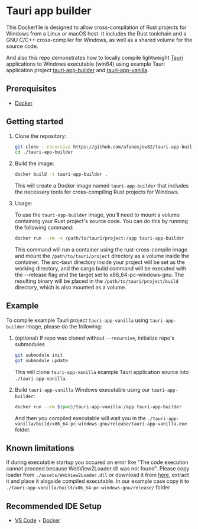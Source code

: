 # Tauri app builder

This Dockerfile is designed to allow cross-compilation of Rust projects for Windows from a Linux or macOS host. It includes the Rust toolchain and a GNU C/C++ cross-compiler for Windows, as well as a shared volume for the source code.

And also this repo demonstrates how to locally compile lightweight [Tauri](https://github.com/tauri-apps/tauri) applications to Windows executable (win64) using example Tauri application project [tauri-app-builder](https://github.com/afanasjev82/tauri-app-builder) and [tauri-app-vanilla](https://github.com/afanasjev82/tauri-app-vanilla).

## Prerequisites

- [Docker](https://docs.docker.com/get-docker/)

## Getting started

1. Clone the repository:

    ```bash
    git clone --recursive https://github.com/afanasjev82/tauri-app-builder.git
    cd ./tauri-app-builder
    ```

2. Build the image:

   ```bash
   docker build -t tauri-app-builder .
   ```

   This will create a Docker image named `tauri-app-builder` that includes the necessary tools for cross-compiling Rust projects for Windows.

3. Usage:

   To use the `tauri-app-builder` image, you'll need to mount a volume containing your Rust project's source code. You can do this by running the following command:

   ```bash
   docker run --rm -v /path/to/tauri/project:/app tauri-app-builder
   ```

   This command will run a container using the rust-cross-compile image and mount the `/path/to/tauri/project` directory as a volume inside the container. The src-tauri directory inside your project will be set as the working directory, and the cargo build command will be executed with the --release flag and the target set to x86_64-pc-windows-gnu. The resulting binary will be placed in the `/path/to/tauri/project/build` directory, which is also mounted as a volume.

## Example

To compile example Tauri project `tauri-app-vanilla` using `tauri-app-builder` image, please do the following:

1. (optional) If repo was cloned without `--recursive`, initialize repo's submodules

   ```bash
   git submodule init
   git submodule update
   ```

   This will clone `tauri-app-vanilla` example Tauri application source into `./tauri-app-vanilla`.

2. Build `tauri-app-vanilla` Windows executable using our `tauri-app-builder`:

   ```bash
   docker run --rm $(pwd)/tauri-app-vanilla:/app tauri-app-builder
   ```

   And then you compiled executable will wait you in the `./tauri-app-vanilla/build/x86_64-pc-windows-gnu/release/tauri-app-vanilla.exe` folder.

## Known limitations

If during executable startup you occured an error like "The code execution cannot proceed because WebView2Loader.dll was not found".
Please copy loader from `./assets/WebView2Loader.dll` or download it from [here](https://www.dll-files.com/download/498c7875a2890b90eec37f02c7ac3395/webview2loader.dll.html?c=QktwSnY5bHlsVklqQ1ErQVZYRXVmUT09), extract it and place it alogside compiled executable. In our example case copy it to `./tauri-app-vanilla/build/x86_64-pc-windows-gnu/release/` folder

## Recommended IDE Setup

- [VS Code](https://code.visualstudio.com/) + [Docker](https://marketplace.visualstudio.com/items?itemName=ms-azuretools.vscode-docker)
